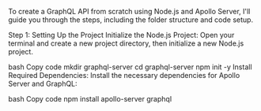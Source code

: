 To create a GraphQL API from scratch using Node.js and Apollo Server, I'll guide you through the steps, including the folder structure and code setup.

Step 1: Setting Up the Project
Initialize the Node.js Project: Open your terminal and create a new project directory, then initialize a new Node.js project.

bash
Copy code
mkdir graphql-server
cd graphql-server
npm init -y
Install Required Dependencies: Install the necessary dependencies for Apollo Server and GraphQL:

bash
Copy code
npm install apollo-server graphql